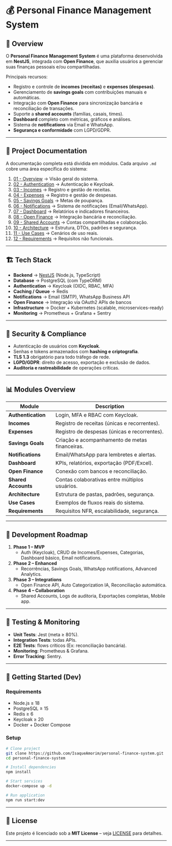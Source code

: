 # 💰 Personal Finance Management System

## 📌 Overview

O **Personal Finance Management System** é uma plataforma desenvolvida em **NestJS**, integrada com **Open Finance**, que auxilia usuários a gerenciar suas finanças pessoais e/ou compartilhadas.

Principais recursos:

- Registro e controle de **incomes (receitas)** e **expenses (despesas)**.
- Gerenciamento de **savings goals** com contribuições manuais e automáticas.
- Integração com **Open Finance** para sincronização bancária e reconciliação de transações.
- Suporte a **shared accounts** (famílias, casais, times).
- **Dashboard** completo com métricas, gráficos e análises.
- Sistema de **notifications** via Email e WhatsApp.
- **Segurança e conformidade** com LGPD/GDPR.

---

## 📂 Project Documentation

A documentação completa está dividida em módulos. Cada arquivo `.md` cobre uma área específica do sistema:

1. [01 - Overview](01-overview.md) → Visão geral do sistema.
2. [02 - Authentication](02-authentication.md) → Autenticação e Keycloak.
3. [03 - Incomes](03-incomes.md) → Registro e gestão de receitas.
4. [04 - Expenses](04-expenses.md) → Registro e gestão de despesas.
5. [05 - Savings Goals](05-savings-goals.md) → Metas de poupança.
6. [06 - Notifications](06-notifications.md) → Sistema de notificações (Email/WhatsApp).
7. [07 - Dashboard](07-dashboard.md) → Relatórios e indicadores financeiros.
8. [08 - Open Finance](08-open-finance.md) → Integração bancária e reconciliação.
9. [09 - Shared Accounts](09-shared-accounts.md) → Contas compartilhadas e colaboração.
10. [10 - Architecture](10-architecture.md) → Estrutura, DTOs, padrões e segurança.
11. [11 - Use Cases](11-use-cases.md) → Cenários de uso reais.
12. [12 - Requirements](12-requirements.md) → Requisitos não funcionais.

---

## 🏗️ Tech Stack

- **Backend** → [NestJS](https://nestjs.com/) (Node.js, TypeScript)
- **Database** → PostgreSQL (com TypeORM)
- **Authentication** → Keycloak (OIDC, RBAC, MFA)
- **Caching / Queue** → Redis
- **Notifications** → Email (SMTP), WhatsApp Business API
- **Open Finance** → Integração via OAuth2 APIs de bancos
- **Infrastructure** → Docker + Kubernetes (scalable, microservices-ready)
- **Monitoring** → Prometheus + Grafana + Sentry

---

## 🔐 Security & Compliance

- Autenticação de usuários com **Keycloak**.
- Senhas e tokens armazenados com **hashing e criptografia**.
- **TLS 1.3** obrigatório para todo tráfego de rede.
- **LGPD/GDPR**: direito de acesso, exportação e exclusão de dados.
- **Auditoria e rastreabilidade** de operações críticas.

---

## 📊 Modules Overview

| Module              | Description                                    |
| ------------------- | ---------------------------------------------- |
| **Authentication**  | Login, MFA e RBAC com Keycloak.                |
| **Incomes**         | Registro de receitas (únicas e recorrentes).   |
| **Expenses**        | Registro de despesas (únicas e recorrentes).   |
| **Savings Goals**   | Criação e acompanhamento de metas financeiras. |
| **Notifications**   | Email/WhatsApp para lembretes e alertas.       |
| **Dashboard**       | KPIs, relatórios, exportação (PDF/Excel).      |
| **Open Finance**    | Conexão com bancos e reconciliação.            |
| **Shared Accounts** | Contas colaborativas entre múltiplos usuários. |
| **Architecture**    | Estrutura de pastas, padrões, segurança.       |
| **Use Cases**       | Exemplos de fluxos reais do sistema.           |
| **Requirements**    | Requisitos NFR, escalabilidade, segurança.     |

---

## 🚦 Development Roadmap

1. **Phase 1 – MVP**
   - Auth (Keycloak), CRUD de Incomes/Expenses, Categorias, Dashboard básico, Email notifications.
2. **Phase 2 – Enhanced**
   - Recorrências, Savings Goals, WhatsApp notifications, Advanced Analytics.
3. **Phase 3 – Integrations**
   - Open Finance API, Auto Categorization IA, Reconciliação automática.
4. **Phase 4 – Collaboration**
   - Shared Accounts, Logs de auditoria, Exportações completas, Mobile app.

---

## 🧪 Testing & Monitoring

- **Unit Tests**: Jest (meta ≥ 80%).
- **Integration Tests**: todas APIs.
- **E2E Tests**: flows críticos (Ex: reconciliação bancária).
- **Monitoring**: Prometheus & Grafana.
- **Error Tracking**: Sentry.

---

## 🚀 Getting Started (Dev)

### Requirements

- Node.js ≥ 18
- PostgreSQL ≥ 15
- Redis ≥ 6
- Keycloak ≥ 20
- Docker + Docker Compose

### Setup

```bash
# Clone project
git clone https://github.com/IsaqueAmorim/personal-finance-system.git
cd personal-finance-system

# Install dependencies
npm install

# Start services
docker-compose up -d

# Run application
npm run start:dev
```

---

## 📜 License

Este projeto é licenciado sob a **MIT License** – veja [LICENSE](LICENSE) para detalhes.

---
